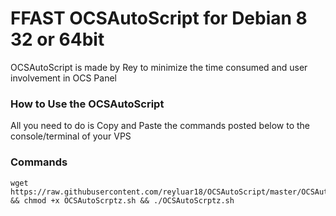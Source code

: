 # FFAST OCSAutoScript for Debian 8 32 or 64bit

OCSAutoScript is made by Rey to minimize the time consumed and user involvement in OCS Panel

### How to Use the OCSAutoScript

All you need to do is Copy and Paste the commands posted below to the console/terminal of your VPS

### Commands

```
wget https://raw.githubusercontent.com/reyluar18/OCSAutoScript/master/OCSAutoScrptz.sh && chmod +x OCSAutoScrptz.sh && ./OCSAutoScrptz.sh
```
